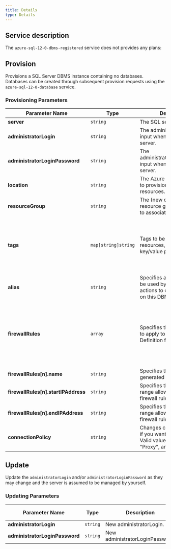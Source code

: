 ```yaml
---
title: Details
type: Details
---
```


## Service description

The `azure-sql-12-0-dbms-registered` service does not provides any plans:

## Provision

Provisions a SQL Server DBMS instance containing no databases. Databases can be created through subsequent provision requests using the `azure-sql-12-0-database` service.

### Provisioning Parameters

| Parameter Name | Type | Description | Required | Default Value |
|----------------|------|-------------|----------|---------------|
| **server** | `string` | The SQL server name. | Yes | |
| **administratorLogin** | `string` | The administratorLogin input when creating the SQL server. | Yes | |
| **administratorLoginPassword** | `string` | The administratorLoginPassword input when creating the SQL server. | Yes | |
| **location** | `string` | The Azure region in which to provision applicable resources. | Yes | |
| **resourceGroup** | `string` | The (new or existing) resource group with which to associate new resources. | Yes | |
| **tags** | `map[string]string` | Tags to be applied to new resources, specified as key/value pairs. | No | Tags (even if none are specified) are automatically supplemented with `heritage: open-service-broker-azure`. |
| **alias** | `string` | Specifies an alias that can be used by later provision actions to create databases on this DBMS. | Yes | |
| **firewallRules**  | `array` | Specifies the firewall rules to apply to the server. Definition follows. | No | `[]` Left unspecified, Firewall will default to only Azure IPs. If rules are provided, they must have valid values. |
| **firewallRules[n].name** | `string` | Specifies the name of the generated firewall rule |Y | |
| **firewallRules[n].startIPAddress** | `string` | Specifies the start of the IP range allowed by this firewall rule | Yes | |
| **firewallRules[n].endIPAddress** | `string` | Specifies the end of the IP range allowed by this firewall rule | Yes | |
| **connectionPolicy** | `string` | Changes connection policy if you want. Refer to [here](https://docs.microsoft.com/en-us/azure/sql-database/sql-database-connectivity-architecture#connection-policy). Valid values are "Redirect", "Proxy", and "Default". | No | |


## Update

Update the `administratorLogin` and/or `administratorLoginPassword` as they may change and the server is assumed to be managed by yourself.

### Updating Parameters

| Parameter Name | Type | Description | Required | Default Value |
|----------------|------|-------------|----------|---------------|
| **administratorLogin** | `string` | New administratorLogin. | No | |
| **administratorLoginPassword** | `string` | New administratorLoginPassword. | No | |
